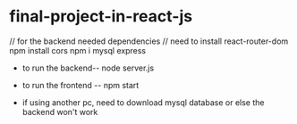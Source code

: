 # final-project-in-react-js
 // for the backend needed dependencies
// need to install react-router-dom
npm install cors
npm  i mysql express


* to run the backend--  node server.js
* to run the frontend -- npm start

* if using another pc, need to download mysql database or else the backend won't work
